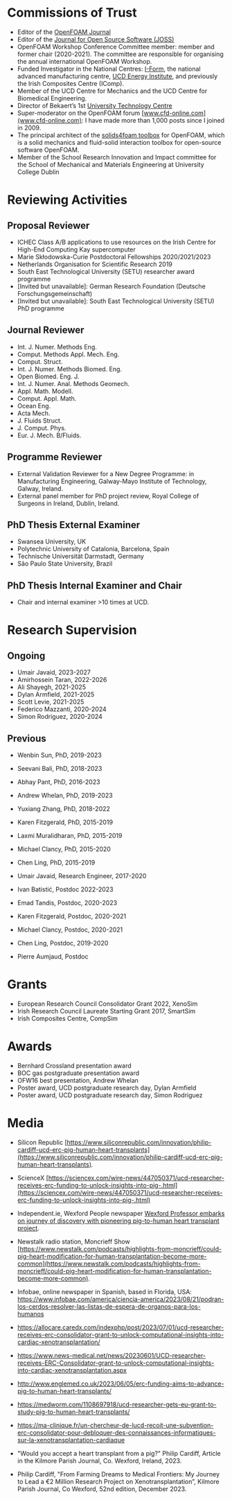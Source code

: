 # Commissions of Trust

- Editor of the [OpenFOAM Journal](http://journal.openfoam.com)
- Editor of the [Journal for Open Source Software (JOSS)](http://joss.theoj.org)
- OpenFOAM Workshop Conference Committee member: member and former chair (2020-2021). The committee are responsible for organising the annual international OpenFOAM Workshop.
- Funded Investigator in the National Centres: [I-Form](www.i-form.ie), the national advanced manufacturing centre, [UCD Energy Institute](energyinstitute.ucd.ie), and previously the Irish Composites Centre (IComp).
- Member of the UCD Centre for Mechanics and the UCD Centre for Biomedical Engineering.
- Director of Bekaert’s 1st [University Technology Centre](www.ucd.ie/bekaert)
- Super-moderator on the OpenFOAM forum [www.cfd-online.com](www.cfd-online.com): I have made more than 1,000 posts since I joined in 2009.
- The principal architect of the [solids4foam toolbox](solids4foam.github.io) for OpenFOAM, which is a solid mechanics and fluid-solid interaction toolbox for open-source software OpenFOAM.
- Member of the School Research Innovation and Impact committee for the School of Mechanical and Materials Engineering at University College Dublin




# Reviewing Activities

## Proposal Reviewer

- ICHEC Class A/B applications to use resources on the Irish Centre for High-End Computing Kay supercomputer 
- Marie Skłodowska-Curie Postdoctoral Fellowships 2020/2021/2023
- Netherlands Organisation for Scientific Research 2019
- South East Technological University (SETU) researcher award programme
- [Invited but unavailable]: German Research Foundation (Deutsche Forschungsgemeinschaft)
- [Invited but unavailable]: South East Technological University (SETU) PhD programme

## Journal Reviewer

- Int. J. Numer. Methods Eng.
- Comput. Methods Appl. Mech. Eng.
- Comput. Struct.
- Int. J. Numer. Methods Biomed. Eng.
- Open Biomed. Eng. J.
- Int. J. Numer. Anal. Methods Geomech.
- Appl. Math. Modell.
- Comput. Appl. Math.
- Ocean Eng.
- Acta Mech.
- J. Fluids Struct.
- J. Comput. Phys.
- Eur. J. Mech. B/Fluids.

## Programme Reviewer

- External Validation Reviewer for a New Degree Programme: in Manufacturing Engineering, Galway-Mayo Institute of Technology, Galway, Ireland.
- External panel member for PhD project review, Royal College of Surgeons in Ireland, Dublin, Ireland.

## PhD Thesis External Examiner

- Swansea University, UK
- Polytechnic University of Catalonia, Barcelona, Spain
- Technische Universität Darmstadt, Germany
- São Paulo State University, Brazil

## PhD Thesis Internal Examiner and Chair

- Chair and internal examiner >10 times at UCD.


# Research Supervision

## Ongoing

- Umair Javaid, 2023-2027
- Amirhossein Taran, 2022-2026
- Ali Shayegh, 2021-2025
- Dylan Armfield, 2021-2025
- Scott Levie, 2021-2025
- Federico Mazzanti, 2020-2024
- Simon Rodriguez, 2020-2024


## Previous

- Wenbin Sun, PhD, 2019-2023
- Seevani Bali, PhD, 2018-2023
- Abhay Pant, PhD, 2016-2023
- Andrew Whelan, PhD, 2019-2023
- Yuxiang Zhang, PhD, 2018-2022
- Karen Fitzgerald, PhD, 2015-2019
- Laxmi Muralidharan, PhD, 2015-2019
- Michael Clancy, PhD, 2015-2020
- Chen Ling, PhD, 2015-2019

- Umair Javaid, Research Engineer, 2017-2020

- Ivan Batistić, Postdoc 2022-2023
- Emad Tandis, Postdoc, 2020-2023
- Karen Fitzgerald, Postdoc, 2020-2021
- Michael Clancy, Postdoc, 2020-2021
- Chen Ling, Postdoc, 2019-2020
- Pierre Aumjaud, Postdoc


# Grants

- European Research Council Consolidator Grant 2022, XenoSim
- Irish Research Council Laureate Starting Grant 2017, SmartSim
- Irish Composites Centre, CompSim


# Awards

- Bernhard Crossland presentation award
- BOC gas postgraduate presentation award
- OFW16 best presentation, Andrew Whelan
- Poster award, UCD postgraduate research day, Dylan Armfield
- Poster award, UCD postgraduate research day, Simon Rodriguez


# Media

- Silicon Republic [https://www.siliconrepublic.com/innovation/philip-cardiff-ucd-erc-pig-human-heart-transplants](https://www.siliconrepublic.com/innovation/philip-cardiff-ucd-erc-pig-human-heart-transplants).

- ScienceX [https://sciencex.com/wire-news/447050371/ucd-researcher-receives-erc-funding-to-unlock-insights-into-pig-.html](https://sciencex.com/wire-news/447050371/ucd-researcher-receives-erc-funding-to-unlock-insights-into-pig-.html)

- Independent.ie, Wexford People newspaper [Wexford Professor embarks on journey of discovery with pioneering pig-to-human heart transplant project](https://www.independent.ie/regionals/wexford/wexford-district/wexford-professor-embarks-on-journey-of-discovery-with-pioneering-pig-to-human-heart-transplant-project/a1357899267.html).

- Newstalk radio station, Moncrieff Show [https://www.newstalk.com/podcasts/highlights-from-moncrieff/could-pig-heart-modification-for-human-transplantation-become-more-common](https://www.newstalk.com/podcasts/highlights-from-moncrieff/could-pig-heart-modification-for-human-transplantation-become-more-common).

- Infobae, online newspaper in Spanish, based in Florida, USA: https://www.infobae.com/america/ciencia-america/2023/08/21/podran-los-cerdos-resolver-las-listas-de-espera-de-organos-para-los-humanos

- https://allocare.caredx.com/indexphp/post/2023/07/01/ucd-researcher-receives-erc-consolidator-grant-to-unlock-computational-insights-into-cardiac-xenotransplantation/

- https://www.news-medical.net/news/20230601/UCD-researcher-receives-ERC-Consolidator-grant-to-unlock-computational-insights-into-cardiac-xenotransplantation.aspx

- http://www.englemed.co.uk/2023/06/05/erc-funding-aims-to-advance-pig-to-human-heart-transplants/

- https://medworm.com/1108697918/ucd-researcher-gets-eu-grant-to-study-pig-to-human-heart-transplants/

- https://ma-clinique.fr/un-chercheur-de-lucd-recoit-une-subvention-erc-consolidator-pour-debloquer-des-connaissances-informatiques-sur-la-xenotransplantation-cardiaque

- "Would you accept a heart transplant from a pig?" Philip Cardiff, Article in the Kilmore Parish Journal, Co. Wexford, Ireland, 2023.

- Philip Cardiff, "From Farming Dreams to Medical Frontiers: My Journey to Lead a €2 Million Research Project on Xenotransplantation”, Kilmore Parish Journal, Co Wexford, 52nd edition, December 2023.
